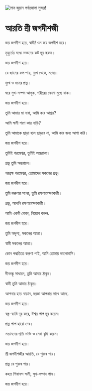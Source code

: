 ![সান জুয়ান পর্বতমালা সুন্দর!](lib/images/img.png "সান জুয়ান পর্বতমালা")

# আরতি শ্রী জগদীশজী

জয় জগদীশ হরে, স্বামী! ওম জয় জগদীশ হরে।

মুহুর্তের মধ্যে ভক্তদের কষ্ট দূর করুন।

জয় জগদীশ হরে।

যে ধ্যানের ফল পায়, দুঃখ থেকে, মনের।

দুঃখ ও মনের প্রভু।

ঘরে সুখ-সম্পদ আসুক, শরীরের বেদনা মুছে যাক।

জয় জগদীশ হরে।

তুমি আমার মা বাবা, আমি কার আশ্রয়?

আমি স্বামী শরণ কার বাড়ি?

তুমি আমাকে ছাড়া হাল ছাড়বে না, আমি কার জন্য আশা করি।

জয় জগদীশ হরে।

তুমিই পরমেশ্বর, তুমিই অন্তরাত্মা।

প্রভু তুমি অন্তরালে।

পরব্রহ্ম পরমেশ্বর, তোমাদের সকলের প্রভু।

জয় জগদীশ হরে।

তুমি করুণার সাগর, তুমি রক্ষণাবেক্ষণকারী।

প্রভু, আপনি রক্ষণাবেক্ষণকারী।

আমি একটি বোকা, নিয়োগ করুন.

জয় জগদীশ হরে।

তুমি অদৃশ্য, সকলের আত্মা।

স্বামী সকলের আত্মা।

কোন পদ্ধতিতে করুণা পাই, আমি তোমায় ভালোবাসি।

জয় জগদীশ হরে।

দীনবন্ধু সাধারন, তুমি আমার ঠাকুর।

স্বামী তুমি আমার ঠাকুর।

আপনার হাত বাড়ান, দরজা আপনার সাথে আছে.

জয় জগদীশ হরে।

বস্তু-ব্যাধি দূর করে, ঈশ্বর পাপ দূর করেন।

প্রভু পাপ হারো দেব।

সন্তানদের প্রতি ভক্তি ও সেবা বৃদ্ধি করুন।

জয় জগদীশ হরে।

শ্রী জগদীশজীর আরতি, যে পুরুষ গায়।

প্রভু যে পুরুষ গায়।

কহত শিবানন্দ স্বামী, সুখ-সম্পদ পান।

জয় জগদীশ হরে।